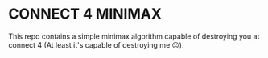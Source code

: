 # CONNECT 4 MINIMAX

This repo contains a simple minimax algorithm capable of destroying you at connect 4 (At least it's capable of destroying me :neutral_face:).